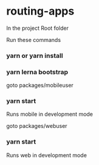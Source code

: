 # routing-apps
In the project Root folder

Run these commands
### yarn or yarn install 
### yarn lerna bootstrap

goto packages/mobileuser 

### yarn start  
Runs mobile in development mode

goto packages/webuser 
### yarn start 
 Runs web in development mode
